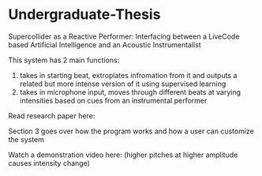 # Undergraduate-Thesis
Supercollider as a Reactive Performer: Interfacing between a LiveCode based Artificial Intelligence and an Acoustic Instrumentalist

This system has 2 main functions:
1. takes in starting beat, extroplates infromation from it and outputs a related but more intense version of it using supervised learning
2. takes in microphone input, moves through different beats at varying intensities based on cues from an instrumental performer

Read research paper here:

Section 3 goes over how the program works and how a user can customize the system

Watch a demonstration video here: (higher pitches at higher amplitude causes intensity change)
